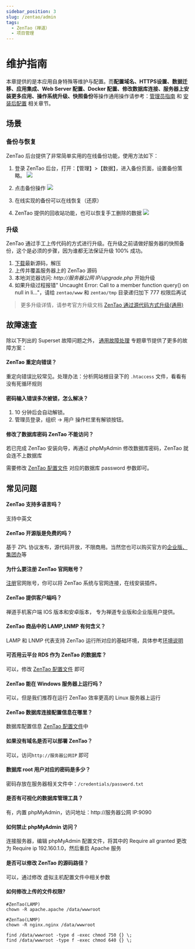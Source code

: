 ```yaml
---
sidebar_position: 3
slug: /zentao/admin
tags:
  - ZenTao（禅道）
  - 项目管理
---
```


# 维护指南

本章提供的是本应用自身特殊等维护与配置。而**配置域名、HTTPS设置、数据迁移、应用集成、Web Server 配置、Docker 配置、修改数据库连接、服务器上安装更多应用、操作系统升级、快照备份**等操作通用操作请参考：[管理员指南](../administrator) 和 [安装后配置](../installation/setup/) 相关章节。

## 场景

### 备份与恢复

ZenTao 后台提供了非常简单实用的在线备份功能，使用方法如下：

1. 登录 ZenTao 后台，打开：【管理】>【数据】，进入备份页面，设置备份策略。
   ![](https://libs.websoft9.com/Websoft9/DocsPicture/zh/zentao/zentao-backupstr-websoft9.png)

2. 点击备份操作
   ![](https://libs.websoft9.com/Websoft9/DocsPicture/zh/zentao/zentao-backup-websoft9.png)

3. 在线实现的备份可以在线恢复（还原）

4. ZenTao 提供的回收站功能，也可以恢复手工删除的数据
   ![](https://libs.websoft9.com/Websoft9/DocsPicture/zh/zentao/zentao-recycle-websoft9.png)

### 升级

ZenTao 通过手工上传代码的方式进行升级。在升级之前请做好服务器的快照备份，这个是必须的步骤，因为谁都无法保证升级 100% 成功。

1. [下载](https://www.zentao.net/download.html)最新源码，解压
2. 上传并覆盖服务器上的 ZenTao 源码
3. 本地浏览器访问: _http://服务器公网 IP/upgrade.php_ 开始升级
4. 如果升级过程报错" Uncaught Error: Call to a member function query() on null in li..."，请给 `zentao/www` 和 `zentao/tmp` 目录递归加下 777 权限后再试

> 更多升级详情，请参考官方升级文档 [ZenTao 通过源代码方式升级(通用)](https://www.zentao.net/book/zentaopmshelp/67.html)

## 故障速查

除以下列出的 Superset 故障问题之外， [通用故障处理](../troubleshooting) 专题章节提供了更多的故障方案：

#### ZenTao 重定向错误？

重定向错误比较常见。处理办法：分析网站根目录下的 `.htaccess` 文件，看看有没有死循环规则

#### 密码输入错误多次被锁，怎么解决？

1. 10 分钟后会自动解锁。
2. 管理员登录，组织 → 用户 操作栏里有解锁按钮。

#### 修改了数据库密码 ZenTao 不能访问？

若已完成 ZenTao 安装向导，再通过 phpMyAdmin 修改数据库密码，ZenTao 就会连不上数据库

需要修改 [ZenTao 配置文件](././#path) 对应的数据库 password 参数即可。

## 常见问题

#### ZenTao 支持多语言吗？

支持中英文

#### ZenTao 开源版是免费的吗？

基于 ZPL 协议发布，源代码开放，不限商用。当然您也可以购买官方的[企业版、集团办](https://www.zentao.net/page/professional.html)等

#### 为什么要注册 ZenTao 官网账号？

[注册](https://www.zentao.net/user-register.html)官网账号，你可以将 ZenTao 系统与官网连接，在线安装插件。

#### ZenTao 提供客户端吗？

禅道手机客户端 IOS 版本和安卓版本， 专为禅道专业版和企业版用户提供。

#### ZenTao 商品中的 LAMP,LNMP 有何含义？

LAMP 和 LNMP 代表支持 ZenTao 运行所对应的基础环境，具体参考[环境说明](../php)

#### 可否用云平台 RDS 作为 ZenTao 的数据库？

可以，修改 [ZenTao 配置文件](././#path) 即可

#### ZenTao 能在 Windows 服务器上运行吗？

可以，但是我们推荐在运行 ZenTao 效率更高的 Linux 服务器上运行

#### ZenTao 数据库连接配置信息在哪里？

数据库配置信息 [ZenTao 配置文件](././#path)中

#### 如果没有域名是否可以部署 ZenTao？

可以，访问`http://服务器公网IP` 即可

#### 数据库 root 用户对应的密码是多少？

密码存放在服务器相关文件中：`/credentials/password.txt`

#### 是否有可视化的数据库管理工具？

有，内置 phpMyAdmin，访问地址：http://服务器公网 IP:9090

#### 如何禁止 phpMyAdmin 访问？

连接服务器，编辑 phpMyAdmin 配置文件，将其中的 Require all granted 更改为 Require ip 192.160.1.0，然后重启 Apache 服务

#### 是否可以修改 ZenTao 的源码路径？

可以，通过修改 虚拟主机配置文件中相关参数

#### 如何修改上传的文件权限?

```shell
#ZenTao(LAMP)
chown -R apache.apache /data/wwwroot

#ZenTao(LNMP)
chown -R nginx.nginx /data/wwwroot

find /data/wwwroot -type d -exec chmod 750 {} \;
find /data/wwwroot -type f -exec chmod 640 {} \;
```
